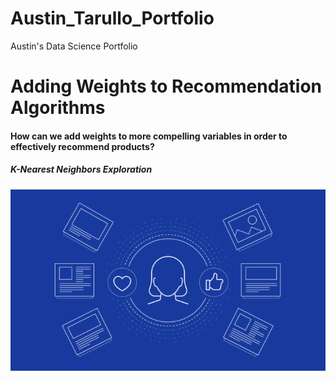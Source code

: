 # Austin_Tarullo_Portfolio
Austin's Data Science Portfolio
# Adding Weights to Recommendation Algorithms
#### How can we add weights to more compelling variables in order to effectively recommend products?
##### K-Nearest Neighbors Exploration

![](/images/rec_image.png)
